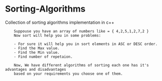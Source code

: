 # Sorting-Algorithms
Collection of sorting algorithms implementation in c++ 

        Suppouse you have an array of numbers like = { 4,2,5,1,2,7,2 }
        Now sort will help you in some problems:

        - For sure it will help you in sort elements in ASC or DESC order.
        - Find the Max value.
        - Find the Min value.
        - Find number of repetaion.

        Now, We have different algorithms of sorting each one has it's advantages and disadvantages
        based on your requirements you choose one of them.
